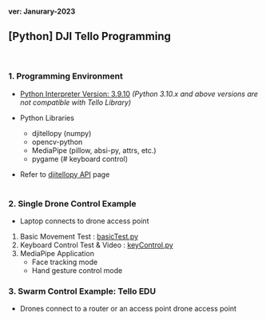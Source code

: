 <h4>ver:  Janurary-2023</h4>

<h2>[Python] DJI Tello Programming</h2>

<br/><h3>1. Programming Environment</h3>

- <u>Python Interpreter Version: 3.9.10</u> <em>(Python 3.10.x and above versions are not compatible with Tello Library)</em>
- Python Libraries
  - djitellopy (numpy)
  - opencv-python
  - MediaPipe (pillow, absi-py, attrs, etc.)
  - pygame (# keyboard control)

- Refer to [djitellopy API](https://test.com) page</br></br>


<h3>2. Single Drone Control Example</h3>

-   Laptop connects to drone access point

1. Basic Movement Test : [basicTest.py](link-to-file)
2. Keyboard Control Test & Video : [keyControl.py](link-to-file)
3. MediaPipe Application
   -   Face tracking mode
   -   Hand gesture control mode
  
<h3>3. Swarm Control Example: Tello EDU</h3>

-   Drones connect to a router or an access point drone access point

<!-- 1. Basic Movement Test : [basicTest.py](link-to-file)
2. Keyboard Control Test & Video : [keyControl.py](link-to-file)
3. MediaPipe Application
   -   Face tracking mode
   -   Hand gesture control mode -->
